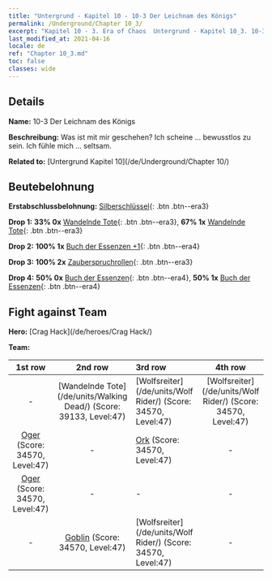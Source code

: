 ```yaml
---
title: "Untergrund - Kapitel 10 - 10-3 Der Leichnam des Königs"
permalink: /Underground/Chapter 10_3/
excerpt: "Kapitel 10 - 3. Era of Chaos  Untergrund - Kapitel 10_3. 10-3 Der Leichnam des Königs"
last_modified_at: 2021-04-16
locale: de
ref: "Chapter 10_3.md"
toc: false
classes: wide
---
```


## Details

 **Name:** 10-3 Der Leichnam des Königs

 **Beschreibung:** Was ist mit mir geschehen? Ich scheine ... bewusstlos zu sein. Ich fühle mich ... seltsam.

 **Related to:** [Untergrund Kapitel 10](/de/Underground/Chapter 10/)

## Beutebelohnung

 **Erstabschlussbelohnung:** [Silberschlüssel](/de/Items/con_693/){: .btn .btn--era3}

 **Drop 1:** **33% 0x** [Wandelnde Tote](/de/Items/unt_209/){: .btn .btn--era3}, **67% 1x** [Wandelnde Tote](/de/Items/unt_209/){: .btn .btn--era3}

 **Drop 2:** **100% 1x** [Buch der Essenzen +1](/de/Items/mat_46/){: .btn .btn--era4}

 **Drop 3:** **100% 2x** [Zauberspruchrollen](/de/Items/con_694/){: .btn .btn--era3}

 **Drop 4:** **50% 0x** [Buch der Essenzen](/de/Items/mat_39/){: .btn .btn--era4}, **50% 1x** [Buch der Essenzen](/de/Items/mat_39/){: .btn .btn--era4}


## Fight against Team
 **Hero:** [Crag Hack](/de/heroes/Crag Hack/)

 **Team:**


  | 1st row | 2nd row | 3rd row | 4th row |
  |:----:|:----:|:----|:----:|
  | - | [Wandelnde Tote](/de/units/Walking Dead/) (Score: 39133, Level:47)  | [Wolfsreiter](/de/units/Wolf Rider/) (Score: 34570, Level:47)  | [Wolfsreiter](/de/units/Wolf Rider/) (Score: 34570, Level:47)  |
  | [Oger](/de/units/Ogre/) (Score: 34570, Level:47)  | - | [Ork](/de/units/Orc/) (Score: 34570, Level:47)  | - |
  | [Oger](/de/units/Ogre/) (Score: 34570, Level:47)  | - | - | - |
  | - | [Goblin](/de/units/Goblin/) (Score: 34570, Level:47)  | [Wolfsreiter](/de/units/Wolf Rider/) (Score: 34570, Level:47)  | - |


